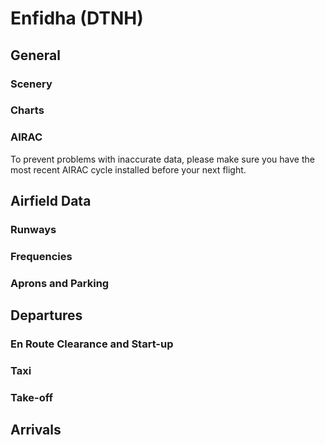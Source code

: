 
<!--
title: Enfidha
description: Enfidha
published: true
date: 2023-02-27T23:54:00.000Z
tags: 
editor: undefined
dateCreated: 2023-02-27T23:54:00.000Z
-->

# Enfidha (DTNH)

## General

### Scenery

### Charts

### AIRAC

To prevent problems with inaccurate data, please make sure you have the most recent AIRAC cycle installed before your next flight.

## Airfield Data

### Runways

### Frequencies

### Aprons and Parking

## Departures

### En Route Clearance and Start-up

### Taxi

### Take-off

## Arrivals